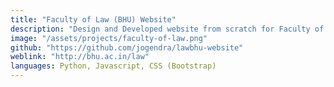 ```yaml
---
title: "Faculty of Law (BHU) Website"
description: "Design and Developed website from scratch for Faculty of Law, Banaras Hindu University - http://bhu.ac.in/law"
image: "/assets/projects/faculty-of-law.png"
github: "https://github.com/jogendra/lawbhu-website"
weblink: "http://bhu.ac.in/law"
languages: Python, Javascript, CSS (Bootstrap)
---
```

